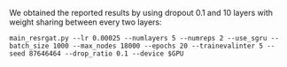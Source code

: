 We obtained the reported results by using dropout 0.1 and 10 layers with weight sharing between every two layers:

```main_resrgat.py --lr 0.00025 --numlayers 5 --numreps 2 --use_sgru --batch_size 1000 --max_nodes 18000 --epochs 20 --trainevalinter 5 --seed 87646464 --drop_ratio 0.1 --device $GPU```